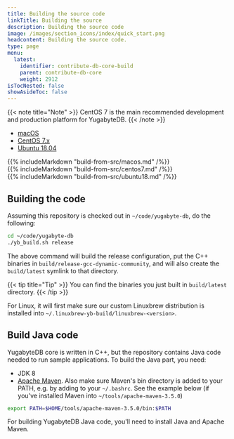 ```yaml
---
title: Building the source code
linkTitle: Building the source
description: Building the source code
image: /images/section_icons/index/quick_start.png
headcontent: Building the source code.
type: page
menu:
  latest:
    identifier: contribute-db-core-build
    parent: contribute-db-core
    weight: 2912
isTocNested: false
showAsideToc: false
---
```


{{< note title="Note" >}}
CentOS 7 is the main recommended development and production platform for YugabyteDB.
{{< /note >}}

<ul class="nav nav-tabs nav-tabs-yb">
  <li >
    <a href="#macos" class="nav-link active" id="macos-tab" data-toggle="tab" role="tab" aria-controls="macos" aria-selected="true">
      <i class="fab fa-apple" aria-hidden="true"></i>
      macOS
    </a>
  </li>
  <li>
    <a href="#centos7" class="nav-link" id="centos7-tab" data-toggle="tab" role="tab" aria-controls="centos7" aria-selected="false">
      <i class="fab fa-linux" aria-hidden="true"></i>
      CentOS 7.x
    </a>
  </li>
  <li>
    <a href="#ubuntu18" class="nav-link" id="ubuntu18-tab" data-toggle="tab" role="tab" aria-controls="ubuntu18" aria-selected="false">
      <i class="fab fa-linux" aria-hidden="true"></i>
      Ubuntu 18.04
    </a>
  </li>
</ul>

<div class="tab-content">
  <div id="macos" class="tab-pane fade show active" role="tabpanel" aria-labelledby="macos-tab">
    {{% includeMarkdown "build-from-src/macos.md" /%}}
  </div>
  <div id="centos7" class="tab-pane fade" role="tabpanel" aria-labelledby="centos7-tab">
    {{% includeMarkdown "build-from-src/centos7.md" /%}}
  </div> 
  <div id="ubuntu18" class="tab-pane fade" role="tabpanel" aria-labelledby="ubuntu18-tab">
    {{% includeMarkdown "build-from-src/ubuntu18.md" /%}}
  </div> 
</div>

## Building the code

Assuming this repository is checked out in `~/code/yugabyte-db`, do the following:

```sh
cd ~/code/yugabyte-db
./yb_build.sh release
```

The above command will build the release configuration, put the C++ binaries in `build/release-gcc-dynamic-community`, and will also create the `build/latest` symlink to that directory.

{{< tip title="Tip" >}}
You can find the binaries you just built in `build/latest` directory.
{{< /tip >}}

For Linux, it will first make sure our custom Linuxbrew distribution is installed into `~/.linuxbrew-yb-build/linuxbrew-<version>`.

## Build Java code

YugabyteDB core is written in C++, but the repository contains Java code needed to run sample applications. To build the Java part, you need:

* JDK 8
* [Apache Maven](https://maven.apache.org/).
Also make sure Maven's bin directory is added to your PATH, e.g. by adding to your `~/.bashrc`. See the example below (if you've installed Maven into `~/tools/apache-maven-3.5.0`)

```sh
export PATH=$HOME/tools/apache-maven-3.5.0/bin:$PATH
```

For building YugabyteDB Java code, you'll need to install Java and Apache Maven.
